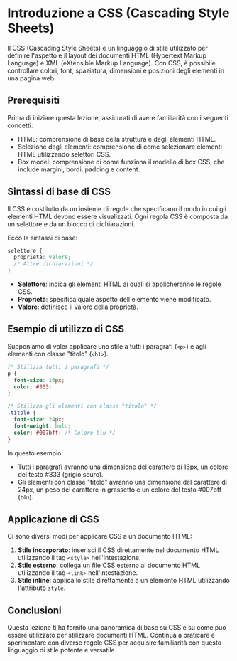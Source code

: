 # Introduzione a CSS (Cascading Style Sheets)

Il CSS (Cascading Style Sheets) è un linguaggio di stile utilizzato per definire l'aspetto e il layout dei documenti HTML (Hypertext Markup Language) e XML (eXtensible Markup Language). Con CSS, è possibile controllare colori, font, spaziatura, dimensioni e posizioni degli elementi in una pagina web.

## Prerequisiti

Prima di iniziare questa lezione, assicurati di avere familiarità con i seguenti concetti:

- HTML: comprensione di base della struttura e degli elementi HTML.
- Selezione degli elementi: comprensione di come selezionare elementi HTML utilizzando selettori CSS.
- Box model: comprensione di come funziona il modello di box CSS, che include margini, bordi, padding e content.

## Sintassi di base di CSS

Il CSS è costituito da un insieme di regole che specificano il modo in cui gli elementi HTML devono essere visualizzati. Ogni regola CSS è composta da un selettore e da un blocco di dichiarazioni.

Ecco la sintassi di base:

```css
selettore {
  proprietà: valore;
  /* Altre dichiarazioni */
}
```

- **Selettore**: indica gli elementi HTML ai quali si applicheranno le regole CSS.
- **Proprietà**: specifica quale aspetto dell'elemento viene modificato.
- **Valore**: definisce il valore della proprietà.

## Esempio di utilizzo di CSS

Supponiamo di voler applicare uno stile a tutti i paragrafi (`<p>`) e agli elementi con classe "titolo" (`<h1>`).

```css
/* Stilizza tutti i paragrafi */
p {
  font-size: 16px;
  color: #333;
}

/* Stilizza gli elementi con classe "titolo" */
.titolo {
  font-size: 24px;
  font-weight: bold;
  color: #007bff; /* Colore blu */
}
```

In questo esempio:

- Tutti i paragrafi avranno una dimensione del carattere di 16px, un colore del testo #333 (grigio scuro).
- Gli elementi con classe "titolo" avranno una dimensione del carattere di 24px, un peso del carattere in grassetto e un colore del testo #007bff (blu).

## Applicazione di CSS

Ci sono diversi modi per applicare CSS a un documento HTML:

1. **Stile incorporato**: inserisci il CSS direttamente nel documento HTML utilizzando il tag `<style>` nell'intestazione.
2. **Stile esterno**: collega un file CSS esterno al documento HTML utilizzando il tag `<link>` nell'intestazione.
3. **Stile inline**: applica lo stile direttamente a un elemento HTML utilizzando l'attributo `style`.

## Conclusioni

Questa lezione ti ha fornito una panoramica di base su CSS e su come può essere utilizzato per stilizzare documenti HTML. Continua a praticare e sperimentare con diverse regole CSS per acquisire familiarità con questo linguaggio di stile potente e versatile.
